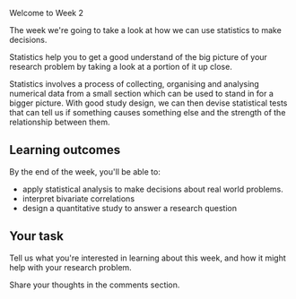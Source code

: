 Welcome to Week 2 

The week we're going to take a look at how we can use statistics to make decisions.

Statistics help you to get a good understand of the big picture of your research problem by taking a look at a portion of it up close.

Statistics involves a process of collecting, organising and analysing numerical data from a small section  which can be used to stand in for a bigger picture.  With good study design, we can then devise statistical tests that can tell us if something causes something else and the strength of the relationship between them.

## Learning outcomes

By the end of the week, you'll be able to: 

* apply statistical analysis to make decisions about real world problems.
* interpret bivariate correlations
* design a quantitative study to answer a research question


## Your task

Tell us what you're interested in learning about this week, and how it might help with your research problem.

Share your thoughts in the comments section.

